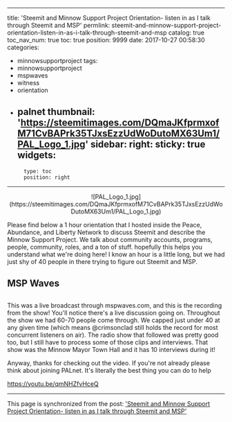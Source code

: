 
---
title: 'Steemit and Minnow Support Project Orientation- listen in as I talk through Steemit and MSP'
permlink: steemit-and-minnow-support-project-orientation-listen-in-as-i-talk-through-steemit-and-msp
catalog: true
toc_nav_num: true
toc: true
position: 9999
date: 2017-10-27 00:58:30
categories:
- minnowsupportproject
tags:
- minnowsupportproject
- mspwaves
- witness
- orientation
- palnet
thumbnail: 'https://steemitimages.com/DQmaJKfprmxofM71CvBAPrk35TJxsEzzUdWoDutoMX63Um1/PAL_Logo_1.jpg'
sidebar:
    right:
        sticky: true
widgets:
    -
        type: toc
        position: right
---


<center> ![PAL_Logo_1.jpg](https://steemitimages.com/DQmaJKfprmxofM71CvBAPrk35TJxsEzzUdWoDutoMX63Um1/PAL_Logo_1.jpg) </center>

Please find below a 1 hour orientation that I hosted inside the Peace, Abundance, and Liberty Network to discuss Steemit and describe the Minnow Support Project.  We talk about community accounts, programs, people, community, roles, and a ton of stuff.  hopefully this helps you understand what we're doing here!  I know an hour is a little long, but we had just shy of 40 people in there trying to figure out Steemit and MSP.  

## MSP Waves <h2>

This was a live broadcast through mspwaves.com, and this is the recording from the show!  You'll notice there's a live discussion going on.  Throughout the show we had 60-70 people come through.  We capped just under 40 at any given time (which means @crimsonclad still holds the record for most concurrent listeners on air).  The radio show that followed was pretty good too, but I still have to process some of those clips and interviews.  That show was the Minnow Mayor Town Hall and it has 10 interviews during it!

Anyway, thanks for checking out the video.  If you're not already please think about joining PALnet.  It's literally the best thing you can do to help 

https://youtu.be/qmNHZfvHceQ

- - -

This page is synchronized from the post: ['Steemit and Minnow Support Project Orientation- listen in as I talk through Steemit and MSP'](https://steemit.com/@aggroed/steemit-and-minnow-support-project-orientation-listen-in-as-i-talk-through-steemit-and-msp)
